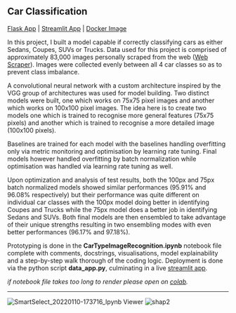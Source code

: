 ##  Car Classification
[Flask App](https://car-classifier-flask.herokuapp.com/) | [Streamlit App](https://share.streamlit.io/oreolorun/image-recognition/main/data_app.py) | [Docker Image](https://hub.docker.com/repository/docker/oreolorun/image-recognition)

In this project, I built a model capable if correctly classifying cars as either Sedans, Coupes, SUVs or Trucks. Data used for this project is comprised of approximately 83,000 images personally scraped from the web ([Web Scraper](https://github.com/Oreolorun/Web-Scraping)). Images were collected evenly between all 4 car classes so as to prevent class imbalance.

A convolutional neural network with a custom architecture inspired by the VGG group of architectures was used for model building. Two distinct models were built, one which works on 75x75 pixel images and another which works on 100x100 pixel images. The idea here is to create two models one which is trained to recognise more general features (75x75 pixels) and another which is trained to recognise a more detailed image (100x100 pixels).

Baselines are trained for each model with the baselines handling overfitting only via metric monitoring and optimisation by learning rate tuning. Final models however handled overfitting by batch normalization while optimisation was handled via learning rate tuning as well.

Upon optimization and analysis of test results, both the 100px and 75px batch normalized models showed similar performances (95.91% and 96.08% respectively) but their performance was quite different on individual car classes with the 100px model doing better in identifying Coupes and Trucks while the 75px model does a better job in identifying Sedans and SUVs. Both final models are then ensembled to take advantage of their unique strengths resulting in two ensembling modes with even better performances (96.17% and 97.18%).

Prototyping is done in the **CarTypeImageRecognition.ipynb** notebook file complete with comments, docstrings, visualisations, model explainability and a step-by-step walk thorough of the coding logic. Deployment is done via the python script **data_app.py**, culminating in a live [streamlit app](https://share.streamlit.io/oreolorun/image-recognition/main/data_app.py).

*if notebook file takes too long to render please open on [colab](https://colab.research.google.com/github/Oreolorun/Image-Recognition/blob/main/CarTypeImageRegcognition.ipynb).*

---

![SmartSelect_20220110-173716_Ipynb Viewer](https://user-images.githubusercontent.com/92114396/154482513-bdbb7e91-1c1c-41dd-af14-2c608ca60db5.jpg)
![shap2](https://user-images.githubusercontent.com/92114396/154482585-b56fc39f-3000-4fae-b64c-528dabc47296.png)
